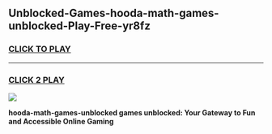 
## Unblocked-Games-hooda-math-games-unblocked-Play-Free-yr8fz
<h3>
<a href="https://premium76.site?title=hooda-math-games-unblocked&ref=24M">CLICK TO PLAY</a></h3>
<hr>

<h3>
<a href="https://premium76.site?title=hooda-math-games-unblocked&ref=24M">CLICK 2 PLAY</a>
  
</h3>

<a href="https://premium76.site?title=hooda-math-games-unblocked&ref=24M"><img src="https://clearcache.store/games.png"></a>


**hooda-math-games-unblocked games unblocked: Your Gateway to Fun and Accessible Online Gaming**
